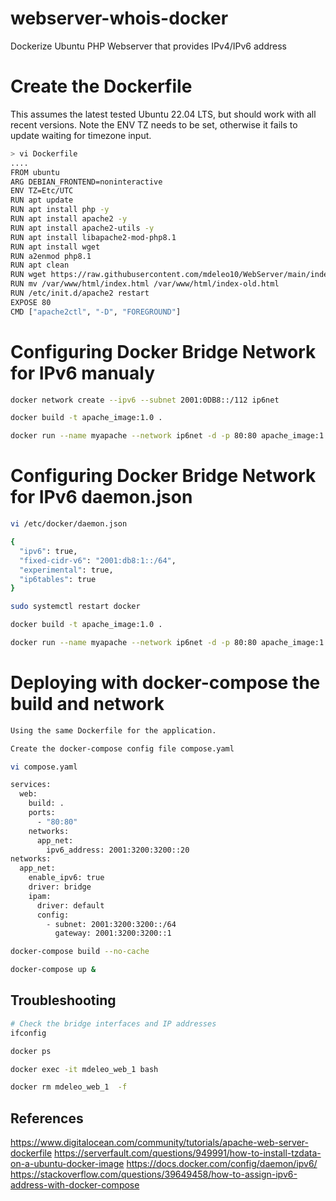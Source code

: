 # webserver-whois-docker
Dockerize Ubuntu PHP Webserver that provides IPv4/IPv6 address

# Create the Dockerfile

This assumes the latest tested Ubuntu 22.04 LTS, but should work with all recent versions. Note the ENV TZ needs to be set, otherwise it fails to update waiting for timezone input.

```bash
> vi Dockerfile
....
FROM ubuntu
ARG DEBIAN_FRONTEND=noninteractive
ENV TZ=Etc/UTC
RUN apt update
RUN apt install php -y
RUN apt install apache2 -y
RUN apt install apache2-utils -y
RUN apt install libapache2-mod-php8.1
RUN apt install wget 
RUN a2enmod php8.1
RUN apt clean
RUN wget https://raw.githubusercontent.com/mdeleo10/WebServer/main/index.php -O /var/www/html/index.php 
RUN mv /var/www/html/index.html /var/www/html/index-old.html
RUN /etc/init.d/apache2 restart
EXPOSE 80
CMD ["apache2ctl", "-D", "FOREGROUND"]
``` 

# Configuring Docker Bridge Network for IPv6 manualy

```bash
docker network create --ipv6 --subnet 2001:0DB8::/112 ip6net

docker build -t apache_image:1.0 .

docker run --name myapache --network ip6net -d -p 80:80 apache_image:1.0
``` 


# Configuring Docker Bridge Network for IPv6 daemon.json

```bash
vi /etc/docker/daemon.json

{
  "ipv6": true,
  "fixed-cidr-v6": "2001:db8:1::/64",
  "experimental": true,
  "ip6tables": true
}

sudo systemctl restart docker

docker build -t apache_image:1.0 .

docker run --name myapache --network ip6net -d -p 80:80 apache_image:1.0
``` 


# Deploying with docker-compose the build and network

```bash
Using the same Dockerfile for the application.

Create the docker-compose config file compose.yaml

vi compose.yaml

services:
  web:
    build: .
    ports:
      - "80:80"
    networks:
      app_net:
        ipv6_address: 2001:3200:3200::20
networks:
  app_net:
    enable_ipv6: true
    driver: bridge
    ipam:
      driver: default
      config:
        - subnet: 2001:3200:3200::/64
          gateway: 2001:3200:3200::1

docker-compose build --no-cache

docker-compose up &
``` 

## Troubleshooting

```bash
# Check the bridge interfaces and IP addresses
ifconfig 

docker ps

docker exec -it mdeleo_web_1 bash

docker rm mdeleo_web_1  -f 
``` 

## References

https://www.digitalocean.com/community/tutorials/apache-web-server-dockerfile
https://serverfault.com/questions/949991/how-to-install-tzdata-on-a-ubuntu-docker-image
https://docs.docker.com/config/daemon/ipv6/
https://stackoverflow.com/questions/39649458/how-to-assign-ipv6-address-with-docker-compose
